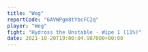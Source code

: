 ```yaml
---
title: "Weg"
reportCode: "6AVWPgm8tYbcFC2q"
player: "Weg"
fight: "Hydross the Unstable - Wipe 1 (11%)"
date: 2021-10-20T19:00:04.987000+00:00
---
```

